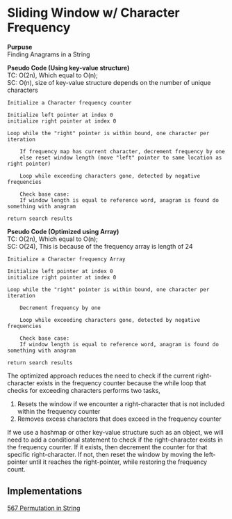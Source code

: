 
# Sliding Window w/ Character Frequency


**Purpuse** \
Finding Anagrams in a String


**Pseudo Code (Using key-value structure)** \
TC: O(2n), Which equal to O(n); \
SC: O(n), size of key-value structure depends on the number of unique characters


```
Initialize a Character frequency counter

Initialize left pointer at index 0
initialize right pointer at index 0

Loop while the "right" pointer is within bound, one character per iteration

    If frequency map has current character, decrement frequency by one 
    else reset window length (move "left" pointer to same location as right pointer)

    Loop while exceeding characters gone, detected by negative frequencies

    Check base case: 
    If window length is equal to reference word, anagram is found do something with anagram

return search results
```

**Pseudo Code (Optimized using Array)** \
TC: O(2n), Which equal to O(n); \
SC: O(24), This is because of the frequency array is length of 24
```
Initialize a Character frequency Array

Initialize left pointer at index 0
initialize right pointer at index 0

Loop while the "right" pointer is within bound, one character per iteration

    Decrement frequency by one 

    Loop while exceeding characters gone, detected by negative frequencies

    Check base case: 
    If window length is equal to reference word, anagram is found do something with anagram

return search results
```
The optimized approach reduces the need to check if the current right-character exists in the frequency counter because the while loop that checks for exceeding characters performs two tasks,

 1. Resets the window if we encounter a right-character that is not included within the frequency counter
 2. Removes excess characters that does exceed in the frequency counter 
   
If we use a hashmap or other key-value structure such as an object, we will need to add a conditional statement to check if the right-character exists in the frequency counter. If it exists, then decrement the counter for that specific right-character. If not, then reset the window by moving the left-pointer until it reaches the right-pointer, while restoring the frequency count. 


## Implementations

[567 Permutation in String](../Implementations/567_Permutation_In_String/)

